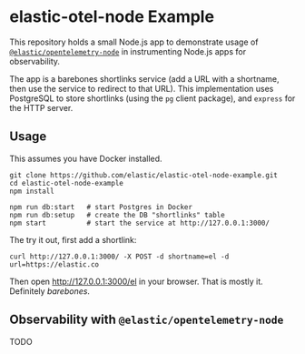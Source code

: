 # elastic-otel-node Example

This repository holds a small Node.js app to demonstrate usage of
[`@elastic/opentelemetry-node`](https://github.com/elastic/elastic-otel-node/tree/main/packages/opentelemetry-node#readme)
in instrumenting Node.js apps for observability.

The app is a barebones shortlinks service (add a URL with a shortname, then
use the service to redirect to that URL). This implementation uses PostgreSQL
to store shortlinks (using the `pg` client package), and `express` for the
HTTP server.


## Usage

This assumes you have Docker installed.

```
git clone https://github.com/elastic/elastic-otel-node-example.git
cd elastic-otel-node-example
npm install

npm run db:start   # start Postgres in Docker
npm run db:setup   # create the DB "shortlinks" table
npm start          # start the service at http://127.0.0.1:3000/
```

The try it out, first add a shortlink:

```
curl http://127.0.0.1:3000/ -X POST -d shortname=el -d url=https://elastic.co
```

Then open <http://127.0.0.1:3000/el> in your browser.
That is mostly it. Definitely *barebones*.


## Observability with `@elastic/opentelemetry-node`

TODO

